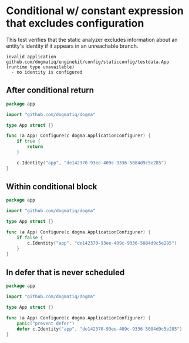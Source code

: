 # Conditional w/ constant expression that excludes configuration

This test verifies that the static analyzer excludes information about an
entity's identity if it appears in an unreachable branch.

```au:output
invalid application github.com/dogmatiq/enginekit/config/staticconfig/testdata.App (runtime type unavailable)
  - no identity is configured
```

## After conditional return

```go au:input
package app

import "github.com/dogmatiq/dogma"

type App struct {}

func (a App) Configure(c dogma.ApplicationConfigurer) {
	if true {
        return
	}

	c.Identity("app", "de142370-93ee-409c-9336-5084d9c5e285")
}
```

## Within conditional block

```go au:input
package app

import "github.com/dogmatiq/dogma"

type App struct {}

func (a App) Configure(c dogma.ApplicationConfigurer) {
	if false {
		c.Identity("app", "de142370-93ee-409c-9336-5084d9c5e285")
	}
}
```

## In defer that is never scheduled

```go au:input
package app

import "github.com/dogmatiq/dogma"

type App struct {}

func (a App) Configure(c dogma.ApplicationConfigurer) {
	panic("prevent defer")
	defer c.Identity("app", "de142370-93ee-409c-9336-5084d9c5e285")
}
```
